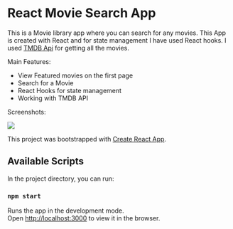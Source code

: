 # React Movie Search App

This is a Movie library app where you can search for any movies. This App is created with React and for state management I have used React hooks.
I used [TMDB Api](https://themoviedb.org) for getting all the movies.

Main Features:

- View Featured movies on the first page
- Search for a Movie
- React Hooks for state management
- Working with TMDB API

Screenshots:

![](public/movie-search-ss.png)

This project was bootstrapped with [Create React App](https://github.com/facebook/create-react-app).

## Available Scripts

In the project directory, you can run:

### `npm start`

Runs the app in the development mode.<br />
Open [http://localhost:3000](http://localhost:3000) to view it in the browser.
